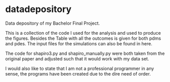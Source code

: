 # datadepository
Data depository of my Bachelor Final Project.

This is a collection of the code I used for the analysis and used to produce the figures. Besides the Table with all the outcomes is given for both pdms and pdes. The input files for the simulations can also be found in here.

The code for shapiro3.py and shapiro_manually.py were both taken from the original paper and adjusted such that it would work with my data set.

I would also like to state that I am not a professional programmer in any sense, the programs have been created due to the dire need of order.
